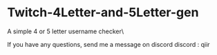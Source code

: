 # Twitch-4Letter-and-5Letter-gen
A simple 4 or 5 letter username checker\

If you have any questions, send me a message on discord
discord : qiir
